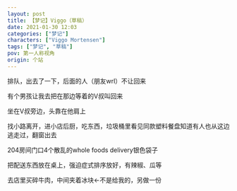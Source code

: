 ```yaml
---
layout: post
title: 【梦记】Viggo（草稿）
date: 2021-01-30 12:03
categories: ["梦记"]
characters: ["Viggo Mortensen"]
tags: ["梦记", "草稿"]
pov: 第一人称视角
origin: 个站
---
```


排队，出去了一下，后面的人（朋友wrl）不让回来

有个男孩让我去把在那边等着的V叔叫回来

坐在V叔旁边，头靠在他肩上

找小路离开，进小店后厨，吃东西，垃圾桶里看见同款塑料餐盘知道有人也从这边逃走过，翻窗出去

204房间门口4个散乱的whole foods delivery银色袋子

把配送东西放在桌上，强迫症式排序放好，有辣椒、瓜等

去店里买碎牛肉，中间夹着冰块←不是给我的，另做一份

